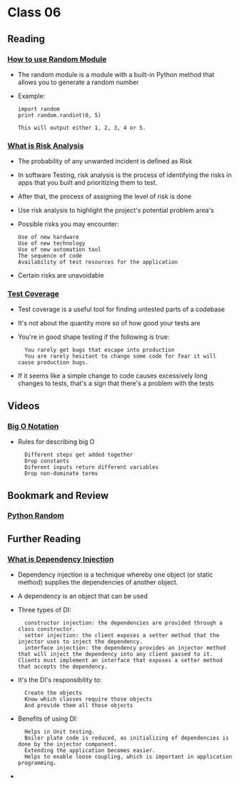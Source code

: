 # Class 06

## Reading

### [How to use Random Module](https://www.pythonforbeginners.com/random/how-to-use-the-random-module-in-python)

- The random module is a module with a built-in Python method that allows you to generate a random number
- Example: 

      import random
      print random.randint(0, 5)
    
      This will output either 1, 2, 3, 4 or 5.

### [What is Risk Analysis](https://www.edureka.co/blog/risk-analysis-in-software-testing/)

- The probability of any unwanted incident is defined as Risk
- In software Testing, risk analysis is the process of identifying the risks in apps that you built and prioritizing them to test. 
- After that, the process of assigning the level of risk is done
- Use risk analysis to highlight the project's potential problem area's
- Possible risks you may encounter:
        
      Use of new hardware
      Use of new technology
      Use of new automation tool
      The sequence of code
      Availability of test resources for the application

- Certain risks are unavoidable

### [Test Coverage](https://martinfowler.com/bliki/TestCoverage.html)

- Test coverage is a useful tool for finding untested parts of a codebase
- It's not about the quantity more so of how good your tests are
- You're in good shape testing if the following is true:

        You rarely get bugs that escape into production
        You are rarely hesitant to change some code for fear it will cause production bugs.

- If it seems like a simple change to code causes excessively long changes to tests, that's a sign that there's a problem with the tests

## Videos

### [Big O Notation](https://www.youtube.com/watch?v=v4cd1O4zkGw)

- Rules for describing big O
        
        Different steps get added together
        Drop constants
        Diferent inputs return different variables
        Drop non-dominate terms
        

## Bookmark and Review

### [Python Random](https://docs.python.org/3/library/random.html)

## Further Reading

### [What is Dependency Injection](https://www.freecodecamp.org/news/a-quick-intro-to-dependency-injection-what-it-is-and-when-to-use-it-7578c84fa88f/)

- Dependency injection is a technique whereby one object (or static method) supplies the dependencies of another object.
- A dependency is an object that can be used
- Three types of DI:

        constructor injection: the dependencies are provided through a class constructor.
        setter injection: the client exposes a setter method that the injector uses to inject the dependency.
        interface injection: the dependency provides an injector method that will inject the dependency into any client passed to it. Clients must implement an interface that exposes a setter method that accepts the dependency.
- It's the DI's responsibility to:

        Create the objects
        Know which classes require those objects
        And provide them all those objects
- Benefits of using DI:

        Helps in Unit testing.
        Boiler plate code is reduced, as initializing of dependencies is done by the injector component.
        Extending the application becomes easier.
        Helps to enable loose coupling, which is important in application programming.
- 